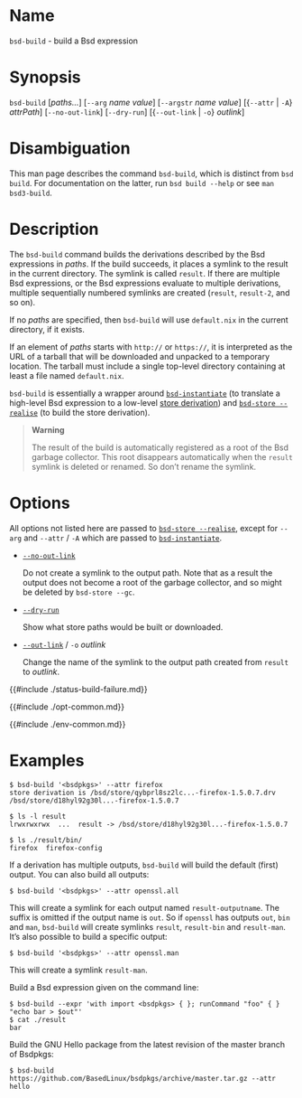 # Name

`bsd-build` - build a Bsd expression

# Synopsis

`bsd-build` [*paths…*]
  [`--arg` *name* *value*]
  [`--argstr` *name* *value*]
  [{`--attr` | `-A`} *attrPath*]
  [`--no-out-link`]
  [`--dry-run`]
  [{`--out-link` | `-o`} *outlink*]

# Disambiguation

This man page describes the command `bsd-build`, which is distinct from `bsd
build`. For documentation on the latter, run `bsd build --help` or see `man
bsd3-build`.

# Description

The `bsd-build` command builds the derivations described by the Bsd
expressions in *paths*. If the build succeeds, it places a symlink to
the result in the current directory. The symlink is called `result`. If
there are multiple Bsd expressions, or the Bsd expressions evaluate to
multiple derivations, multiple sequentially numbered symlinks are
created (`result`, `result-2`, and so on).

If no *paths* are specified, then `bsd-build` will use `default.nix` in
the current directory, if it exists.

If an element of *paths* starts with `http://` or `https://`, it is
interpreted as the URL of a tarball that will be downloaded and unpacked
to a temporary location. The tarball must include a single top-level
directory containing at least a file named `default.nix`.

`bsd-build` is essentially a wrapper around
[`bsd-instantiate`](bsd-instantiate.md) (to translate a high-level Bsd
expression to a low-level [store derivation]) and [`bsd-store
--realise`](@docroot@/command-ref/bsd-store/realise.md) (to build the store
derivation).

[store derivation]: @docroot@/glossary.md#gloss-store-derivation

> **Warning**
>
> The result of the build is automatically registered as a root of the
> Bsd garbage collector. This root disappears automatically when the
> `result` symlink is deleted or renamed. So don’t rename the symlink.

# Options

All options not listed here are passed to
[`bsd-store --realise`](bsd-store/realise.md),
except for `--arg` and `--attr` / `-A` which are passed to [`bsd-instantiate`](bsd-instantiate.md).

- <span id="opt-no-out-link">[`--no-out-link`](#opt-no-out-link)<span>

  Do not create a symlink to the output path. Note that as a result
  the output does not become a root of the garbage collector, and so
  might be deleted by `bsd-store --gc`.

- <span id="opt-dry-run">[`--dry-run`](#opt-dry-run)</span>

  Show what store paths would be built or downloaded.

- <span id="opt-out-link">[`--out-link`](#opt-out-link)</span> / `-o` *outlink*

  Change the name of the symlink to the output path created from
  `result` to *outlink*.

{{#include ./status-build-failure.md}}

{{#include ./opt-common.md}}

{{#include ./env-common.md}}

# Examples

```console
$ bsd-build '<bsdpkgs>' --attr firefox
store derivation is /bsd/store/qybprl8sz2lc...-firefox-1.5.0.7.drv
/bsd/store/d18hyl92g30l...-firefox-1.5.0.7

$ ls -l result
lrwxrwxrwx  ...  result -> /bsd/store/d18hyl92g30l...-firefox-1.5.0.7

$ ls ./result/bin/
firefox  firefox-config
```

If a derivation has multiple outputs, `bsd-build` will build the default
(first) output. You can also build all outputs:

```console
$ bsd-build '<bsdpkgs>' --attr openssl.all
```

This will create a symlink for each output named `result-outputname`.
The suffix is omitted if the output name is `out`. So if `openssl` has
outputs `out`, `bin` and `man`, `bsd-build` will create symlinks
`result`, `result-bin` and `result-man`. It’s also possible to build a
specific output:

```console
$ bsd-build '<bsdpkgs>' --attr openssl.man
```

This will create a symlink `result-man`.

Build a Bsd expression given on the command line:

```console
$ bsd-build --expr 'with import <bsdpkgs> { }; runCommand "foo" { } "echo bar > $out"'
$ cat ./result
bar
```

Build the GNU Hello package from the latest revision of the master
branch of Bsdpkgs:

```console
$ bsd-build https://github.com/BasedLinux/bsdpkgs/archive/master.tar.gz --attr hello
```
